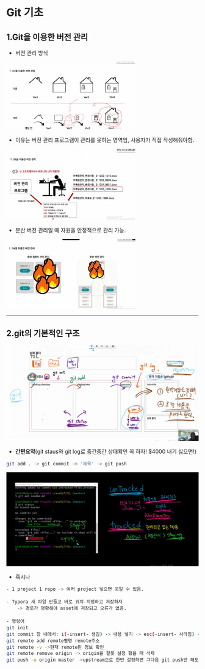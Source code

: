 # Git 기초



## 1.**Git을 이용한 버전 관리**

* 버전 관리 방식

<img src="git.assets/29.png" alt="29" style="zoom: 33%;" />





* 이유는 버전 관리 프로그램이 관리를 못하는 영역임, 사용자가 직접 작성해줘야함.

<img src="git.assets/30(이유는 버전관리 프로그램이 못해줌, 작성해줘야됨).png" alt="30(이유는 버전관리 프로그램이 못해줌, 작성해줘야됨)" style="zoom: 33%;" />



* 분산 버전 관리일 때 자원을 안정적으로 관리 가능.

<img src="git.assets/34(분산일 때 자원을 안정적으로 관리 가능).png" alt="34(분산일 때 자원을 안정적으로 관리 가능)" style="zoom:33%;" />



---



## 2.**git의 기본적인 구조**

![62](git.assets/62.png)



* **간편요약**(git staus와 git log로 중간중간 상태확인 꼭 하자! $4000 내기 싫으면!)

``` bash
git add . -> git commit -m '제목' -> git push 
```

![54](git.assets/54.png)



* 혹시나

``` bash
- 1 project 1 repo -> 여러 project 넣으면 꼬일 수 있음.

- Typora 새 파일 만들고 바로 위치 지정하고 저장하자
	-> 경로가 명확해야 asset에 저장되고 오류가 없음.

- 명령어
git init
git commit 창 내에서: i(-insert- 생김) -> 내용 넣기 -> esc(-insert- 사라짐) -> :wq(탈출)
git remote add remote별명 remote주소
git remote -v ->현재 remote된 정보 확인
git remote remove origin -> origin을 잘못 설정 했을 때 삭제
git push -u origin master ->upstream으로 한번 설정하면 그다음 git push만 해도 됨.
```

